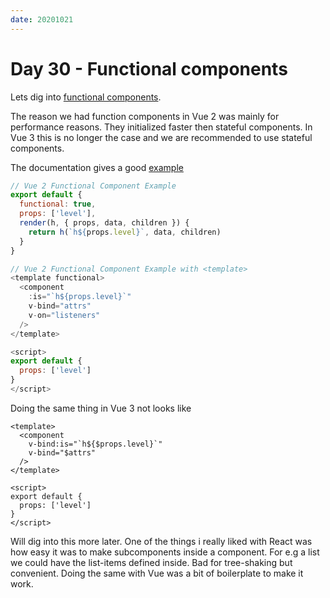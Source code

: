 ```yaml
---
date: 20201021
---
```


# Day 30 - Functional components

Lets dig into [functional components](https://v3.vuejs.org/guide/migration/functional-components.html#functional-components).

The reason we had function components in Vue 2 was mainly for performance reasons. They initialized faster then stateful components. In Vue 3 this is no longer the case and we are recommended to use stateful components.

The documentation gives a good [example](https://v3.vuejs.org/guide/migration/functional-components.html#_2-x-syntax)

```js
// Vue 2 Functional Component Example
export default {
  functional: true,
  props: ['level'],
  render(h, { props, data, children }) {
    return h(`h${props.level}`, data, children)
  }
}

// Vue 2 Functional Component Example with <template>
<template functional>
  <component
    :is="`h${props.level}`"
    v-bind="attrs"
    v-on="listeners"
  />
</template>

<script>
export default {
  props: ['level']
}
</script>
```

Doing the same thing in Vue 3 not looks like

```Vue
<template>
  <component
    v-bind:is="`h${$props.level}`"
    v-bind="$attrs"
  />
</template>

<script>
export default {
  props: ['level']
}
</script>
```

Will dig into this more later. One of the things i really liked with React was how easy it was to make subcomponents inside a component. For e.g a list we could have the list-items defined inside. Bad for tree-shaking but convenient. Doing the same with Vue was a bit of boilerplate to make it work.
